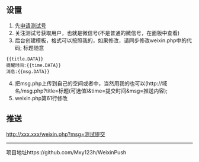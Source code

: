 ## 设置

1. 先[申请测试号](https://mp.weixin.qq.com/debug/cgi-bin/sandbox?t=sandbox/login)
2. 关注测试号获取用户，也就是微信号(不是普通的微信号，在面板中查看)
3. 后台创建模板，格式可以按照我的，如果修改，请同步修改weixin.php中的代码; 标题随意

```
{{title.DATA}}
提醒时间:{{time.DATA}}
消息:{{msg.DATA}}
```

4. 把msg.php上传到自己的空间或者中，当然用我的也可以(http://域名/msg.php?title=标题(可选值)&time=提交时间&msg=推送内容);
5. weixin.php第61行修改

## 推送

http://xxx.xxx/weixin.php?msg=测试提交

---

项目地址https://github.com/Mxy123h/WeixinPush
